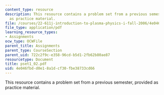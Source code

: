 ```yaml
---
content_type: resource
description: This resource contains a problem set from a previous semester, provided
  as practice material.
file: /courses/22-611j-introduction-to-plasma-physics-i-fall-2006/4e046fbdd0e18a1dcf30fbe38733cd66_pset1_02.pdf
file_type: application/pdf
learning_resource_types:
- Assignments
ocw_type: OCWFile
parent_title: Assignments
parent_type: CourseSection
parent_uid: 722c2f9c-e358-96cd-b5d1-2fb62b80ae87
resourcetype: Document
title: pset1_02.pdf
uid: 4e046fbd-d0e1-8a1d-cf30-fbe38733cd66
---
```

This resource contains a problem set from a previous semester, provided as practice material.

